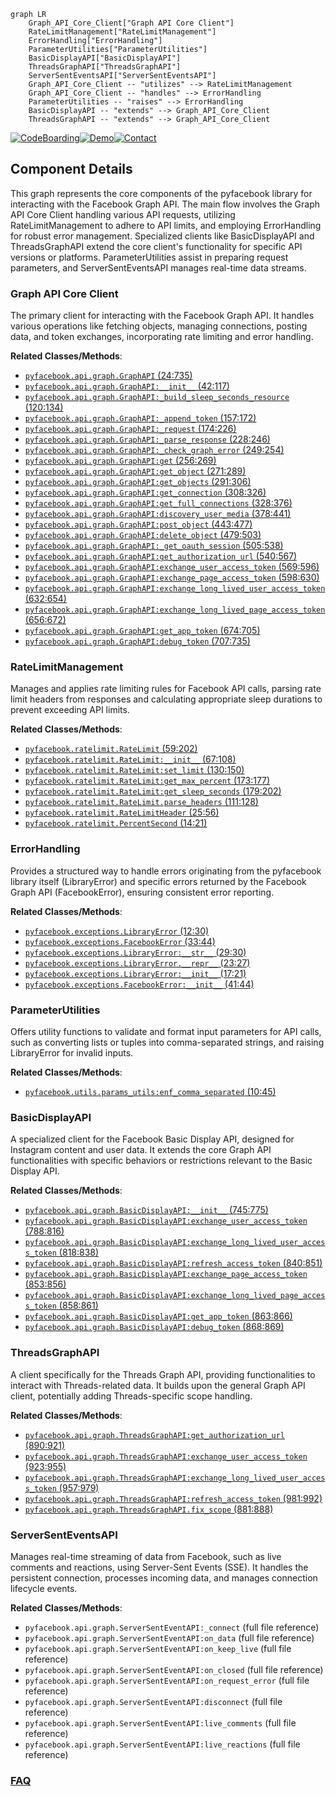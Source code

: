 ```mermaid
graph LR
    Graph_API_Core_Client["Graph API Core Client"]
    RateLimitManagement["RateLimitManagement"]
    ErrorHandling["ErrorHandling"]
    ParameterUtilities["ParameterUtilities"]
    BasicDisplayAPI["BasicDisplayAPI"]
    ThreadsGraphAPI["ThreadsGraphAPI"]
    ServerSentEventsAPI["ServerSentEventsAPI"]
    Graph_API_Core_Client -- "utilizes" --> RateLimitManagement
    Graph_API_Core_Client -- "handles" --> ErrorHandling
    ParameterUtilities -- "raises" --> ErrorHandling
    BasicDisplayAPI -- "extends" --> Graph_API_Core_Client
    ThreadsGraphAPI -- "extends" --> Graph_API_Core_Client
```
[![CodeBoarding](https://img.shields.io/badge/Generated%20by-CodeBoarding-9cf?style=flat-square)](https://github.com/CodeBoarding/CodeBoarding)[![Demo](https://img.shields.io/badge/Try%20our-Demo-blue?style=flat-square)](https://www.codeboarding.org/demo)[![Contact](https://img.shields.io/badge/Contact%20us%20-%20contact@codeboarding.org-lightgrey?style=flat-square)](mailto:contact@codeboarding.org)

## Component Details

This graph represents the core components of the pyfacebook library for interacting with the Facebook Graph API. The main flow involves the Graph API Core Client handling various API requests, utilizing RateLimitManagement to adhere to API limits, and employing ErrorHandling for robust error management. Specialized clients like BasicDisplayAPI and ThreadsGraphAPI extend the core client's functionality for specific API versions or platforms. ParameterUtilities assist in preparing request parameters, and ServerSentEventsAPI manages real-time data streams.

### Graph API Core Client
The primary client for interacting with the Facebook Graph API. It handles various operations like fetching objects, managing connections, posting data, and token exchanges, incorporating rate limiting and error handling.


**Related Classes/Methods**:

- <a href="https://github.com/sns-sdks/python-facebook/blob/master/pyfacebook/api/graph.py#L24-L735" target="_blank" rel="noopener noreferrer">`pyfacebook.api.graph.GraphAPI` (24:735)</a>
- <a href="https://github.com/sns-sdks/python-facebook/blob/master/pyfacebook/api/graph.py#L42-L117" target="_blank" rel="noopener noreferrer">`pyfacebook.api.graph.GraphAPI:__init__` (42:117)</a>
- <a href="https://github.com/sns-sdks/python-facebook/blob/master/pyfacebook/api/graph.py#L120-L134" target="_blank" rel="noopener noreferrer">`pyfacebook.api.graph.GraphAPI:_build_sleep_seconds_resource` (120:134)</a>
- <a href="https://github.com/sns-sdks/python-facebook/blob/master/pyfacebook/api/graph.py#L157-L172" target="_blank" rel="noopener noreferrer">`pyfacebook.api.graph.GraphAPI:_append_token` (157:172)</a>
- <a href="https://github.com/sns-sdks/python-facebook/blob/master/pyfacebook/api/graph.py#L174-L226" target="_blank" rel="noopener noreferrer">`pyfacebook.api.graph.GraphAPI:_request` (174:226)</a>
- <a href="https://github.com/sns-sdks/python-facebook/blob/master/pyfacebook/api/graph.py#L228-L246" target="_blank" rel="noopener noreferrer">`pyfacebook.api.graph.GraphAPI:_parse_response` (228:246)</a>
- <a href="https://github.com/sns-sdks/python-facebook/blob/master/pyfacebook/api/graph.py#L249-L254" target="_blank" rel="noopener noreferrer">`pyfacebook.api.graph.GraphAPI:_check_graph_error` (249:254)</a>
- <a href="https://github.com/sns-sdks/python-facebook/blob/master/pyfacebook/api/graph.py#L256-L269" target="_blank" rel="noopener noreferrer">`pyfacebook.api.graph.GraphAPI:get` (256:269)</a>
- <a href="https://github.com/sns-sdks/python-facebook/blob/master/pyfacebook/api/graph.py#L271-L289" target="_blank" rel="noopener noreferrer">`pyfacebook.api.graph.GraphAPI:get_object` (271:289)</a>
- <a href="https://github.com/sns-sdks/python-facebook/blob/master/pyfacebook/api/graph.py#L291-L306" target="_blank" rel="noopener noreferrer">`pyfacebook.api.graph.GraphAPI:get_objects` (291:306)</a>
- <a href="https://github.com/sns-sdks/python-facebook/blob/master/pyfacebook/api/graph.py#L308-L326" target="_blank" rel="noopener noreferrer">`pyfacebook.api.graph.GraphAPI:get_connection` (308:326)</a>
- <a href="https://github.com/sns-sdks/python-facebook/blob/master/pyfacebook/api/graph.py#L328-L376" target="_blank" rel="noopener noreferrer">`pyfacebook.api.graph.GraphAPI:get_full_connections` (328:376)</a>
- <a href="https://github.com/sns-sdks/python-facebook/blob/master/pyfacebook/api/graph.py#L378-L441" target="_blank" rel="noopener noreferrer">`pyfacebook.api.graph.GraphAPI:discovery_user_media` (378:441)</a>
- <a href="https://github.com/sns-sdks/python-facebook/blob/master/pyfacebook/api/graph.py#L443-L477" target="_blank" rel="noopener noreferrer">`pyfacebook.api.graph.GraphAPI:post_object` (443:477)</a>
- <a href="https://github.com/sns-sdks/python-facebook/blob/master/pyfacebook/api/graph.py#L479-L503" target="_blank" rel="noopener noreferrer">`pyfacebook.api.graph.GraphAPI:delete_object` (479:503)</a>
- <a href="https://github.com/sns-sdks/python-facebook/blob/master/pyfacebook/api/graph.py#L505-L538" target="_blank" rel="noopener noreferrer">`pyfacebook.api.graph.GraphAPI:_get_oauth_session` (505:538)</a>
- <a href="https://github.com/sns-sdks/python-facebook/blob/master/pyfacebook/api/graph.py#L540-L567" target="_blank" rel="noopener noreferrer">`pyfacebook.api.graph.GraphAPI:get_authorization_url` (540:567)</a>
- <a href="https://github.com/sns-sdks/python-facebook/blob/master/pyfacebook/api/graph.py#L569-L596" target="_blank" rel="noopener noreferrer">`pyfacebook.api.graph.GraphAPI:exchange_user_access_token` (569:596)</a>
- <a href="https://github.com/sns-sdks/python-facebook/blob/master/pyfacebook/api/graph.py#L598-L630" target="_blank" rel="noopener noreferrer">`pyfacebook.api.graph.GraphAPI:exchange_page_access_token` (598:630)</a>
- <a href="https://github.com/sns-sdks/python-facebook/blob/master/pyfacebook/api/graph.py#L632-L654" target="_blank" rel="noopener noreferrer">`pyfacebook.api.graph.GraphAPI:exchange_long_lived_user_access_token` (632:654)</a>
- <a href="https://github.com/sns-sdks/python-facebook/blob/master/pyfacebook/api/graph.py#L656-L672" target="_blank" rel="noopener noreferrer">`pyfacebook.api.graph.GraphAPI:exchange_long_lived_page_access_token` (656:672)</a>
- <a href="https://github.com/sns-sdks/python-facebook/blob/master/pyfacebook/api/graph.py#L674-L705" target="_blank" rel="noopener noreferrer">`pyfacebook.api.graph.GraphAPI:get_app_token` (674:705)</a>
- <a href="https://github.com/sns-sdks/python-facebook/blob/master/pyfacebook/api/graph.py#L707-L735" target="_blank" rel="noopener noreferrer">`pyfacebook.api.graph.GraphAPI:debug_token` (707:735)</a>


### RateLimitManagement
Manages and applies rate limiting rules for Facebook API calls, parsing rate limit headers from responses and calculating appropriate sleep durations to prevent exceeding API limits.


**Related Classes/Methods**:

- <a href="https://github.com/sns-sdks/python-facebook/blob/master/pyfacebook/ratelimit.py#L59-L202" target="_blank" rel="noopener noreferrer">`pyfacebook.ratelimit.RateLimit` (59:202)</a>
- <a href="https://github.com/sns-sdks/python-facebook/blob/master/pyfacebook/ratelimit.py#L67-L108" target="_blank" rel="noopener noreferrer">`pyfacebook.ratelimit.RateLimit:__init__` (67:108)</a>
- <a href="https://github.com/sns-sdks/python-facebook/blob/master/pyfacebook/ratelimit.py#L130-L150" target="_blank" rel="noopener noreferrer">`pyfacebook.ratelimit.RateLimit:set_limit` (130:150)</a>
- <a href="https://github.com/sns-sdks/python-facebook/blob/master/pyfacebook/ratelimit.py#L173-L177" target="_blank" rel="noopener noreferrer">`pyfacebook.ratelimit.RateLimit:get_max_percent` (173:177)</a>
- <a href="https://github.com/sns-sdks/python-facebook/blob/master/pyfacebook/ratelimit.py#L179-L202" target="_blank" rel="noopener noreferrer">`pyfacebook.ratelimit.RateLimit:get_sleep_seconds` (179:202)</a>
- <a href="https://github.com/sns-sdks/python-facebook/blob/master/pyfacebook/ratelimit.py#L111-L128" target="_blank" rel="noopener noreferrer">`pyfacebook.ratelimit.RateLimit.parse_headers` (111:128)</a>
- <a href="https://github.com/sns-sdks/python-facebook/blob/master/pyfacebook/ratelimit.py#L25-L56" target="_blank" rel="noopener noreferrer">`pyfacebook.ratelimit.RateLimitHeader` (25:56)</a>
- <a href="https://github.com/sns-sdks/python-facebook/blob/master/pyfacebook/ratelimit.py#L14-L21" target="_blank" rel="noopener noreferrer">`pyfacebook.ratelimit.PercentSecond` (14:21)</a>


### ErrorHandling
Provides a structured way to handle errors originating from the pyfacebook library itself (LibraryError) and specific errors returned by the Facebook Graph API (FacebookError), ensuring consistent error reporting.


**Related Classes/Methods**:

- <a href="https://github.com/sns-sdks/python-facebook/blob/master/pyfacebook/exceptions.py#L12-L30" target="_blank" rel="noopener noreferrer">`pyfacebook.exceptions.LibraryError` (12:30)</a>
- <a href="https://github.com/sns-sdks/python-facebook/blob/master/pyfacebook/exceptions.py#L33-L44" target="_blank" rel="noopener noreferrer">`pyfacebook.exceptions.FacebookError` (33:44)</a>
- <a href="https://github.com/sns-sdks/python-facebook/blob/master/pyfacebook/exceptions.py#L29-L30" target="_blank" rel="noopener noreferrer">`pyfacebook.exceptions.LibraryError:__str__` (29:30)</a>
- <a href="https://github.com/sns-sdks/python-facebook/blob/master/pyfacebook/exceptions.py#L23-L27" target="_blank" rel="noopener noreferrer">`pyfacebook.exceptions.LibraryError.__repr__` (23:27)</a>
- <a href="https://github.com/sns-sdks/python-facebook/blob/master/pyfacebook/exceptions.py#L17-L21" target="_blank" rel="noopener noreferrer">`pyfacebook.exceptions.LibraryError:__init__` (17:21)</a>
- <a href="https://github.com/sns-sdks/python-facebook/blob/master/pyfacebook/exceptions.py#L41-L44" target="_blank" rel="noopener noreferrer">`pyfacebook.exceptions.FacebookError:__init__` (41:44)</a>


### ParameterUtilities
Offers utility functions to validate and format input parameters for API calls, such as converting lists or tuples into comma-separated strings, and raising LibraryError for invalid inputs.


**Related Classes/Methods**:

- <a href="https://github.com/sns-sdks/python-facebook/blob/master/pyfacebook/utils/params_utils.py#L10-L45" target="_blank" rel="noopener noreferrer">`pyfacebook.utils.params_utils:enf_comma_separated` (10:45)</a>


### BasicDisplayAPI
A specialized client for the Facebook Basic Display API, designed for Instagram content and user data. It extends the core Graph API functionalities with specific behaviors or restrictions relevant to the Basic Display API.


**Related Classes/Methods**:

- <a href="https://github.com/sns-sdks/python-facebook/blob/master/pyfacebook/api/graph.py#L745-L775" target="_blank" rel="noopener noreferrer">`pyfacebook.api.graph.BasicDisplayAPI:__init__` (745:775)</a>
- <a href="https://github.com/sns-sdks/python-facebook/blob/master/pyfacebook/api/graph.py#L788-L816" target="_blank" rel="noopener noreferrer">`pyfacebook.api.graph.BasicDisplayAPI:exchange_user_access_token` (788:816)</a>
- <a href="https://github.com/sns-sdks/python-facebook/blob/master/pyfacebook/api/graph.py#L818-L838" target="_blank" rel="noopener noreferrer">`pyfacebook.api.graph.BasicDisplayAPI:exchange_long_lived_user_access_token` (818:838)</a>
- <a href="https://github.com/sns-sdks/python-facebook/blob/master/pyfacebook/api/graph.py#L840-L851" target="_blank" rel="noopener noreferrer">`pyfacebook.api.graph.BasicDisplayAPI:refresh_access_token` (840:851)</a>
- <a href="https://github.com/sns-sdks/python-facebook/blob/master/pyfacebook/api/graph.py#L853-L856" target="_blank" rel="noopener noreferrer">`pyfacebook.api.graph.BasicDisplayAPI:exchange_page_access_token` (853:856)</a>
- <a href="https://github.com/sns-sdks/python-facebook/blob/master/pyfacebook/api/graph.py#L858-L861" target="_blank" rel="noopener noreferrer">`pyfacebook.api.graph.BasicDisplayAPI:exchange_long_lived_page_access_token` (858:861)</a>
- <a href="https://github.com/sns-sdks/python-facebook/blob/master/pyfacebook/api/graph.py#L863-L866" target="_blank" rel="noopener noreferrer">`pyfacebook.api.graph.BasicDisplayAPI:get_app_token` (863:866)</a>
- <a href="https://github.com/sns-sdks/python-facebook/blob/master/pyfacebook/api/graph.py#L868-L869" target="_blank" rel="noopener noreferrer">`pyfacebook.api.graph.BasicDisplayAPI:debug_token` (868:869)</a>


### ThreadsGraphAPI
A client specifically for the Threads Graph API, providing functionalities to interact with Threads-related data. It builds upon the general Graph API client, potentially adding Threads-specific scope handling.


**Related Classes/Methods**:

- <a href="https://github.com/sns-sdks/python-facebook/blob/master/pyfacebook/api/graph.py#L890-L921" target="_blank" rel="noopener noreferrer">`pyfacebook.api.graph.ThreadsGraphAPI:get_authorization_url` (890:921)</a>
- <a href="https://github.com/sns-sdks/python-facebook/blob/master/pyfacebook/api/graph.py#L923-L955" target="_blank" rel="noopener noreferrer">`pyfacebook.api.graph.ThreadsGraphAPI:exchange_user_access_token` (923:955)</a>
- <a href="https://github.com/sns-sdks/python-facebook/blob/master/pyfacebook/api/graph.py#L957-L979" target="_blank" rel="noopener noreferrer">`pyfacebook.api.graph.ThreadsGraphAPI:exchange_long_lived_user_access_token` (957:979)</a>
- <a href="https://github.com/sns-sdks/python-facebook/blob/master/pyfacebook/api/graph.py#L981-L992" target="_blank" rel="noopener noreferrer">`pyfacebook.api.graph.ThreadsGraphAPI:refresh_access_token` (981:992)</a>
- <a href="https://github.com/sns-sdks/python-facebook/blob/master/pyfacebook/api/graph.py#L881-L888" target="_blank" rel="noopener noreferrer">`pyfacebook.api.graph.ThreadsGraphAPI.fix_scope` (881:888)</a>


### ServerSentEventsAPI
Manages real-time streaming of data from Facebook, such as live comments and reactions, using Server-Sent Events (SSE). It handles the persistent connection, processes incoming data, and manages connection lifecycle events.


**Related Classes/Methods**:

- `pyfacebook.api.graph.ServerSentEventAPI:_connect` (full file reference)
- `pyfacebook.api.graph.ServerSentEventAPI:on_data` (full file reference)
- `pyfacebook.api.graph.ServerSentEventAPI:on_keep_live` (full file reference)
- `pyfacebook.api.graph.ServerSentEventAPI:on_closed` (full file reference)
- `pyfacebook.api.graph.ServerSentEventAPI:on_request_error` (full file reference)
- `pyfacebook.api.graph.ServerSentEventAPI:disconnect` (full file reference)
- `pyfacebook.api.graph.ServerSentEventAPI:live_comments` (full file reference)
- `pyfacebook.api.graph.ServerSentEventAPI:live_reactions` (full file reference)




### [FAQ](https://github.com/CodeBoarding/GeneratedOnBoardings/tree/main?tab=readme-ov-file#faq)